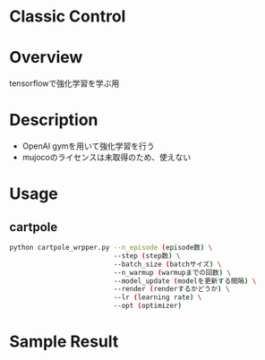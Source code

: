Classic Control
====

# Overview
tensorflowで強化学習を学ぶ用  

# Description
- OpenAI gymを用いて強化学習を行う
- mujocoのライセンスは未取得のため、使えない

# Usage
## cartpole
```bash
python cartpole_wrpper.py --n_episode (episode数) \
                          --step (step数) \
                          --batch_size (batchサイズ) \
                          --n_warmup (warmupまでの回数) \
                          --model_update (modelを更新する間隔) \
                          --render (renderするかどうか) \
                          --lr (learning rate) \
                          --opt (optimizer)
```
# Sample Result
```bash

```